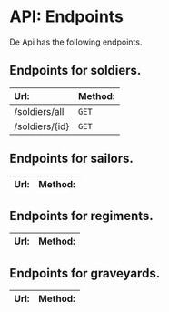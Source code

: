 API: Endpoints 
======================

De Api has the following endpoints. 

## Endpoints for soldiers.

| Url:                      | Method:            |
| :------------------------ | ------------------ |
| /soldiers/all             | `GET`              |
| /soldiers/{id}            | `GET`              |

## Endpoints for sailors.

| Url:                      | Method:            |
| :------------------------ | ------------------ |

## Endpoints for regiments. 

| Url:                      | Method:            |
| :------------------------ | ------------------ |

## Endpoints for graveyards.

| Url:                      | Method:            |
| :------------------------ | ------------------ |
